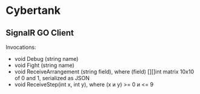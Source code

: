 # Cybertank

## SignalR GO Client

Invocations:
* void Debug (string name)
* void Fight (string name)
* void ReceiveArrangement (string field), where (field) [][]int matrix 10x10 of 0 and 1, serialized as JSON
* void ReceiveStep(int x, int y), where (x и y) &gt;= 0 и &lt;= 9